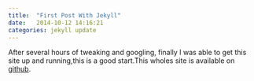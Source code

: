 ```yaml
---
title:  "First Post With Jekyll"
date:   2014-10-12 14:16:21
categories: jekyll update
---
```

After several hours of tweaking and googling, finally I was able to get this site up and running,this is a good start.This wholes site is available on [github](http://github.com/samuel-liyi/liyionline.me).

[jekyll]:      http://jekyllrb.com
[jekyll-gh]:   https://github.com/jekyll/jekyll
[jekyll-help]: https://github.com/jekyll/jekyll-help
